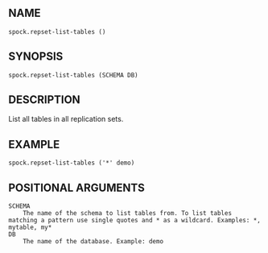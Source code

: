 ## NAME

`spock.repset-list-tables ()`

## SYNOPSIS

`spock.repset-list-tables (SCHEMA DB)`
 
## DESCRIPTION

List all tables in all replication sets. 

## EXAMPLE

`spock.repset-list-tables ('*' demo)`
 
## POSITIONAL ARGUMENTS
    SCHEMA
        The name of the schema to list tables from. To list tables matching a pattern use single quotes and * as a wildcard. Examples: *, mytable, my*
    DB
        The name of the database. Example: demo
